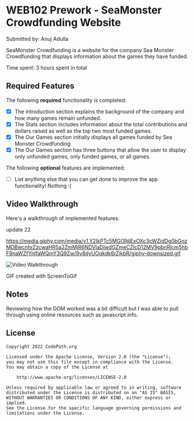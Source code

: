 # WEB102 Prework - SeaMonster Crowdfunding Website

Submitted by: Anuj Adulla

SeaMonster Crowdfunding is a website for the company Sea Monster Crowdfunding that displays information about the games they have funded.

Time spent: 3 hours spent in total

## Required Features

The following **required** functionality is completed:

* [X] The introduction section explains the background of the company and how many games remain unfunded.
* [X] The Stats section includes information about the total contributions and dollars raised as well as the top two most funded games.
* [X] The Our Games section initially displays all games funded by Sea Monster Crowdfunding
* [X] The Our Games section has three buttons that allow the user to display only unfunded games, only funded games, or all games.

The following **optional** features are implemented:

* [ ] List anything else that you can get done to improve the app functionality!
Nothing :(

## Video Walkthrough

Here's a walkthrough of implemented features:

update 22

https://media.giphy.com/media/v1.Y2lkPTc5MGI3NjExOXc3cWZidDg0bGozMDBwcnhrZzcwaHR5a2ZmMjR6NDVlaDlwdGZmeCZlcD12MV9pbnRlcm5hbF9naWZfYnlfaWQmY3Q9Zw/9v8dyUOqkdk6rZjkbR/giphy-downsized.gif 

<img src='[https://media1.giphy.com/media/9v8dyUOqkdk6rZjkbR/giphy.gif](https://media.giphy.com/media/v1.Y2lkPTc5MGI3NjExOXc3cWZidDg0bGozMDBwcnhrZzcwaHR5a2ZmMjR6NDVlaDlwdGZmeCZlcD12MV9pbnRlcm5hbF9naWZfYnlfaWQmY3Q9Zw/9v8dyUOqkdk6rZjkbR/giphy-downsized.gif)' title='Video Walkthrough' width='' alt='Video Walkthrough' referrerpolicy="unsafe-url" /> 

GIF created with ScreenToGif

## Notes

Reviewing how the DOM worked was a bit difficult but I was able to pull through using online resources such as javascript.info.

## License

    Copyright 2022 CodePath.org

    Licensed under the Apache License, Version 2.0 (the "License");
    you may not use this file except in compliance with the License.
    You may obtain a copy of the License at

        http://www.apache.org/licenses/LICENSE-2.0

    Unless required by applicable law or agreed to in writing, software
    distributed under the License is distributed on an "AS IS" BASIS,
    WITHOUT WARRANTIES OR CONDITIONS OF ANY KIND, either express or implied.
    See the License for the specific language governing permissions and
    limitations under the License.
